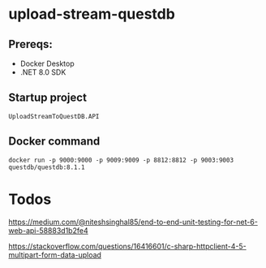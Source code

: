 # upload-stream-questdb
## Prereqs:
- Docker Desktop
- .NET 8.0 SDK
## Startup project
```
UploadStreamToQuestDB.API
```
## Docker command
```
docker run -p 9000:9000 -p 9009:9009 -p 8812:8812 -p 9003:9003 questdb/questdb:8.1.1
```

# Todos
https://medium.com/@niteshsinghal85/end-to-end-unit-testing-for-net-6-web-api-58883d1b2fe4

https://stackoverflow.com/questions/16416601/c-sharp-httpclient-4-5-multipart-form-data-upload
